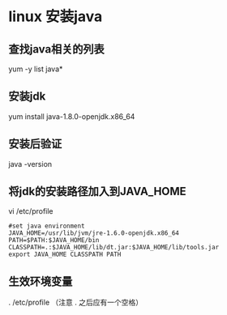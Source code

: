 # linux 安装java
## 查找java相关的列表
yum -y list java*
## 安装jdk
yum install java-1.8.0-openjdk.x86_64
## 安装后验证
java -version
## 将jdk的安装路径加入到JAVA_HOME
vi /etc/profile
```
#set java environment
JAVA_HOME=/usr/lib/jvm/jre-1.6.0-openjdk.x86_64
PATH=$PATH:$JAVA_HOME/bin
CLASSPATH=.:$JAVA_HOME/lib/dt.jar:$JAVA_HOME/lib/tools.jar
export JAVA_HOME CLASSPATH PATH
```
## 生效环境变量
. /etc/profile （注意 . 之后应有一个空格）
